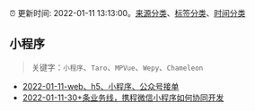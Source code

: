 :alarm_clock: 更新时间: 2022-01-11 13:13:00。[来源分类](../README.md)、[标签分类](../TAGS.md)、[时间分类](../TIMELINE.md)

## 小程序


> 关键字：`小程序`、`Taro`、`MPVue`、`Wepy`、`Chameleon`



- [2022-01-11-web、h5、小程序、公众号接单](https://www.v2ex.com/t/827674) 
- [2022-01-11-30+条业务线，携程微信小程序如何协同开发](https://toutiao.io/k/kh496og) 